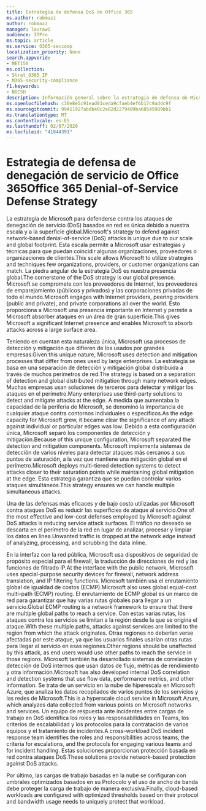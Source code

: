 ```yaml
---
title: Estrategia de defensa DoS de Office 365
ms.author: robmazz
author: robmazz
manager: laurawi
audience: ITPro
ms.topic: article
ms.service: O365-seccomp
localization_priority: None
search.appverid:
- MET150
ms.collection:
- Strat_O365_IP
- M365-security-compliance
f1.keywords:
- NOCSH
description: Información general sobre la estrategia de defensa de Microsoft para ataques por denegación de servicio (DoS).
ms.openlocfilehash: c30e8e5c91ead81ceda9cfaeb4ef6b17c9addc9f
ms.sourcegitcommit: 99411927abdb40c2e82d2279489ba60545989bb1
ms.translationtype: MT
ms.contentlocale: es-ES
ms.lasthandoff: 02/07/2020
ms.locfileid: "41844391"
---
```

# <a name="office-365-denial-of-service-defense-strategy"></a><span data-ttu-id="a54b1-103">Estrategia de defensa de denegación de servicio de Office 365</span><span class="sxs-lookup"><span data-stu-id="a54b1-103">Office 365 Denial-of-Service Defense Strategy</span></span>

<span data-ttu-id="a54b1-104">La estrategia de Microsoft para defenderse contra los ataques de denegación de servicio (DoS) basados en red es única debido a nuestra escala y a la superficie global.</span><span class="sxs-lookup"><span data-stu-id="a54b1-104">Microsoft's strategy to defend against network-based denial-of-service (DoS) attacks is unique due to our scale and global footprint.</span></span> <span data-ttu-id="a54b1-105">Esta escala permite a Microsoft usar estrategias y técnicas para que puedan coincidir algunas organizaciones, proveedores o organizaciones de clientes.</span><span class="sxs-lookup"><span data-stu-id="a54b1-105">This scale allows Microsoft to utilize strategies and techniques few organizations, providers, or customer organizations can match.</span></span> <span data-ttu-id="a54b1-106">La piedra angular de la estrategia DoS es nuestra presencia global.</span><span class="sxs-lookup"><span data-stu-id="a54b1-106">The cornerstone of the DoS strategy is our global presence.</span></span> <span data-ttu-id="a54b1-107">Microsoft se compromete con los proveedores de Internet, los proveedores de emparejamiento (públicos y privados) y las corporaciones privadas de todo el mundo.</span><span class="sxs-lookup"><span data-stu-id="a54b1-107">Microsoft engages with Internet providers, peering providers (public and private), and private corporations all over the world.</span></span> <span data-ttu-id="a54b1-108">Esto proporciona a Microsoft una presencia importante en Internet y permite a Microsoft absorber ataques en un área de gran superficie.</span><span class="sxs-lookup"><span data-stu-id="a54b1-108">This gives Microsoft a significant Internet presence and enables Microsoft to absorb attacks across a large surface area.</span></span>

<span data-ttu-id="a54b1-109">Teniendo en cuentan esta naturaleza única, Microsoft usa procesos de detección y mitigación que difieren de los usados por grandes empresas.</span><span class="sxs-lookup"><span data-stu-id="a54b1-109">Given this unique nature, Microsoft uses detection and mitigation processes that differ from ones used by large enterprises.</span></span> <span data-ttu-id="a54b1-110">La estrategia se basa en una separación de detección y mitigación global distribuida a través de muchos perímetros de red.</span><span class="sxs-lookup"><span data-stu-id="a54b1-110">The strategy is based on a separation of detection and global distributed mitigation through many network edges.</span></span> <span data-ttu-id="a54b1-111">Muchas empresas usan soluciones de terceros para detectar y mitigar los ataques en el perímetro.</span><span class="sxs-lookup"><span data-stu-id="a54b1-111">Many enterprises use third-party solutions to detect and mitigate attacks at the edge.</span></span> <span data-ttu-id="a54b1-112">A medida que aumentaba la capacidad de la periferia de Microsoft, se denominó la importancia de cualquier ataque contra contornos individuales o específicos.</span><span class="sxs-lookup"><span data-stu-id="a54b1-112">As the edge capacity for Microsoft grew, it became clear the significance of any attack against individual or particular edges was low.</span></span> <span data-ttu-id="a54b1-113">Debido a esta configuración única, Microsoft separó los componentes de detección y mitigación.</span><span class="sxs-lookup"><span data-stu-id="a54b1-113">Because of this unique configuration, Microsoft separated the detection and mitigation components.</span></span> <span data-ttu-id="a54b1-114">Microsoft implementa sistemas de detección de varios niveles para detectar ataques más cercanos a sus puntos de saturación, a la vez que mantiene una mitigación global en el perímetro.</span><span class="sxs-lookup"><span data-stu-id="a54b1-114">Microsoft deploys multi-tiered detection systems to detect attacks closer to their saturation points while maintaining global mitigation at the edge.</span></span> <span data-ttu-id="a54b1-115">Esta estrategia garantiza que se puedan controlar varios ataques simultáneos.</span><span class="sxs-lookup"><span data-stu-id="a54b1-115">This strategy ensures we can handle multiple simultaneous attacks.</span></span>

<span data-ttu-id="a54b1-116">Una de las defensas más eficaces y de bajo costo utilizadas por Microsoft contra ataques DoS es reducir las superficies de ataque al servicio.</span><span class="sxs-lookup"><span data-stu-id="a54b1-116">One of the most effective and low-cost defenses employed by Microsoft against DoS attacks is reducing service attack surfaces.</span></span> <span data-ttu-id="a54b1-117">El tráfico no deseado se descarta en el perímetro de la red en lugar de analizar, procesar y limpiar los datos en línea.</span><span class="sxs-lookup"><span data-stu-id="a54b1-117">Unwanted traffic is dropped at the network edge instead of analyzing, processing, and scrubbing the data inline.</span></span>

<span data-ttu-id="a54b1-118">En la interfaz con la red pública, Microsoft usa dispositivos de seguridad de propósito especial para el firewall, la traducción de direcciones de red y las funciones de filtrado IP.</span><span class="sxs-lookup"><span data-stu-id="a54b1-118">At the interface with the public network, Microsoft uses special-purpose security devices for firewall, network address translation, and IP filtering functions.</span></span> <span data-ttu-id="a54b1-119">Microsoft también usa el enrutamiento global de igualdad de costos (ECMP).</span><span class="sxs-lookup"><span data-stu-id="a54b1-119">Microsoft also uses global equal-cost multi-path (ECMP) routing.</span></span> <span data-ttu-id="a54b1-120">El enrutamiento de ECMP global es un marco de red para garantizar que hay varias rutas globales para llegar a un servicio.</span><span class="sxs-lookup"><span data-stu-id="a54b1-120">Global ECMP routing is a network framework to ensure that there are multiple global paths to reach a service.</span></span> <span data-ttu-id="a54b1-121">Con estas varias rutas, los ataques contra los servicios se limitan a la región desde la que se origina el ataque.</span><span class="sxs-lookup"><span data-stu-id="a54b1-121">With these multiple paths, attacks against services are limited to the region from which the attack originates.</span></span> <span data-ttu-id="a54b1-122">Otras regiones no deberían verse afectadas por este ataque, ya que los usuarios finales usarían otras rutas para llegar al servicio en esas regiones.</span><span class="sxs-lookup"><span data-stu-id="a54b1-122">Other regions should be unaffected by this attack, as end users would use other paths to reach the service in those regions.</span></span> <span data-ttu-id="a54b1-123">Microsoft también ha desarrollado sistemas de correlación y detección de DoS internos que usan datos de flujo, métricas de rendimiento y otra información.</span><span class="sxs-lookup"><span data-stu-id="a54b1-123">Microsoft has also developed internal DoS correlation and detection systems that use flow data, performance metrics, and other information.</span></span> <span data-ttu-id="a54b1-124">Se trata de un servicio en la nube de hiperescala en Microsoft Azure, que analiza los datos recopilados de varios puntos de los servicios y las redes de Microsoft.</span><span class="sxs-lookup"><span data-stu-id="a54b1-124">This is a hyperscale cloud service in Microsoft Azure, which analyzes data collected from various points on Microsoft networks and services.</span></span> <span data-ttu-id="a54b1-125">Un equipo de respuesta ante incidentes entre cargas de trabajo en DoS identifica los roles y las responsabilidades en Teams, los criterios de escalabilidad y los protocolos para la contratación de varios equipos y el tratamiento de incidentes.</span><span class="sxs-lookup"><span data-stu-id="a54b1-125">A cross-workload DoS incident response team identifies the roles and responsibilities across teams, the criteria for escalations, and the protocols for engaging various teams and for incident handling.</span></span> <span data-ttu-id="a54b1-126">Estas soluciones proporcionan protección basada en red contra ataques DoS.</span><span class="sxs-lookup"><span data-stu-id="a54b1-126">These solutions provide network-based protection against DoS attacks.</span></span>

<span data-ttu-id="a54b1-127">Por último, las cargas de trabajo basadas en la nube se configuran con umbrales optimizados basados en su Protocolo y el uso de ancho de banda debe proteger la carga de trabajo de manera exclusiva.</span><span class="sxs-lookup"><span data-stu-id="a54b1-127">Finally, cloud-based workloads are configured with optimized thresholds based on their protocol and bandwidth usage needs to uniquely protect that workload.</span></span>
